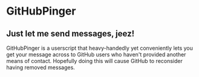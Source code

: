 # GitHubPinger

## Just let me send messages, jeez!

GitHubPinger is a userscript that heavy-handedly yet conveniently lets you get your message across to GitHub users who haven't provided another means of contact. Hopefully doing this will cause GitHub to reconsider having removed messages.